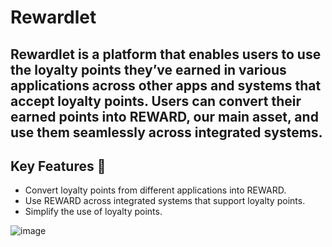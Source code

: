 # Rewardlet

## Rewardlet is a platform that enables users to use the loyalty points they’ve earned in various applications across other apps and systems that accept loyalty points. Users can convert their earned points into REWARD, our main asset, and use them seamlessly across integrated systems.

## Key Features 🚀

+ Convert loyalty points from different applications into REWARD.
+ Use REWARD across integrated systems that support loyalty points.
+ Simplify the use of loyalty points.

![image](https://github.com/user-attachments/assets/e1a869d6-686e-4e27-a2a9-e1f3da4cef62)

